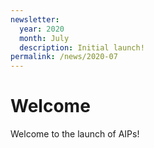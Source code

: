 ```yaml
---
newsletter:
  year: 2020
  month: July
  description: Initial launch!
permalink: /news/2020-07
---
```


# Welcome

Welcome to the launch of AIPs!